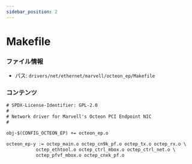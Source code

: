 ```yaml
---
sidebar_position: 2
---
```

# Makefile

### ファイル情報

- パス: `drivers/net/ethernet/marvell/octeon_ep/Makefile`

### コンテンツ

```txt
# SPDX-License-Identifier: GPL-2.0
#
# Network driver for Marvell's Octeon PCI Endpoint NIC
#

obj-$(CONFIG_OCTEON_EP) += octeon_ep.o

octeon_ep-y := octep_main.o octep_cn9k_pf.o octep_tx.o octep_rx.o \
	       octep_ethtool.o octep_ctrl_mbox.o octep_ctrl_net.o \
	       octep_pfvf_mbox.o octep_cnxk_pf.o

```
